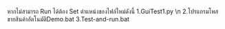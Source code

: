 หากไม่สามารถ Run ได้ต้อง Set ตำแหน่งของไฟล์ใหม่ดังนี้
1.GuiTest1.py \n
2.โปรแกรมโพสขายสินค้าอัตโนมัติDemo.bat
3.Test-and-run.bat
